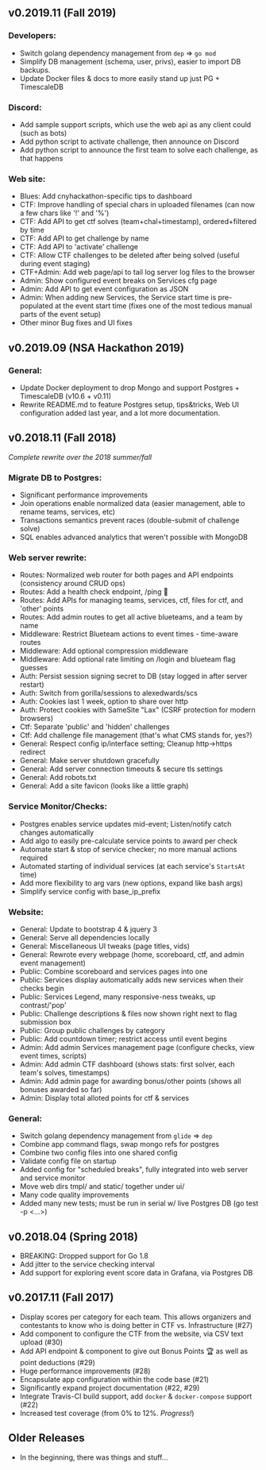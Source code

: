 ## v0.2019.11 (Fall 2019)

### Developers:
- Switch golang dependency management from `dep` => `go mod`
- Simplify DB management (schema, user, privs), easier to import DB backups.
- Update Docker files & docs to more easily stand up just PG + TimescaleDB

### Discord:
- Add sample support scripts, which use the web api as any client could (such as bots)
- Add python script to activate challenge, then announce on Discord
- Add python script to announce the first team to solve each challenge, as that happens

### Web site:
- Blues: Add cnyhackathon-specific tips to dashboard
- CTF: Improve handling of special chars in uploaded filenames (can now a few chars like '!' and '%')
- CTF: Add API to get ctf solves (team+chal+timestamp), ordered+filtered by time
- CTF: Add API to get challenge by name
- CTF: Add API to 'activate' challenge
- CTF: Allow CTF challenges to be deleted after being solved (useful during event staging)
- CTF+Admin: Add web page/api to tail log server log files to the browser
- Admin: Show configured event breaks on Services cfg page
- Admin: Add API to get event configuration as JSON
- Admin: When adding new Services, the Service start time is pre-populated at the event start time (fixes one of the most tedious manual parts of the event setup)
- Other minor Bug fixes and UI fixes


## v0.2019.09 (NSA Hackathon 2019)

### General:

- Update Docker deployment to drop Mongo and support Postgres + TimescaleDB (v10.6 + v0.11)
- Rewrite README.md to feature Postgres setup, tips&tricks, Web UI configuration added last year, and a lot more documentation.


## v0.2018.11 (Fall 2018)

*Complete rewrite over the 2018 summer/fall*

### Migrate DB to Postgres:
- Significant performance improvements
- Join operations enable normalized data (easier management, able to rename teams, services, etc)
- Transactions semantics prevent races (double-submit of challenge solve)
- SQL enables advanced analytics that weren't possible with MongoDB

### Web server rewrite:
- Routes: Normalized web router for both pages and API endpoints (consistency around CRUD ops)
- Routes: Add a health check endpoint, /ping 🦆
- Routes: Add APIs for managing teams, services, ctf, files for ctf, and 'other' points
- Routes: Add admin routes to get all active blueteams, and a team by name
- Middleware: Restrict Blueteam actions to event times - time-aware routes
- Middleware: Add optional compression middleware
- Middleware: Add optional rate limiting on /login and blueteam flag guesses
- Auth: Persist session signing secret to DB (stay logged in after server restart)
- Auth: Switch from gorilla/sessions to alexedwards/scs
- Auth: Cookies last 1 week, option to share over http
- Auth: Protect cookies with SameSite "Lax" (CSRF protection for modern browsers)
- Ctf: Separate 'public' and 'hidden' challenges
- Ctf: Add challenge file management (that's what CMS stands for, yes?)
- General: Respect config ip/interface setting; Cleanup http->https redirect
- General: Make server shutdown gracefully
- General: Add server connection timeouts & secure tls settings
- General: Add robots.txt
- General: Add a site favicon (looks like a little graph)

### Service Monitor/Checks:
- Postgres enables service updates mid-event; Listen/notify catch changes automatically
- Add algo to easily pre-calculate service points to award per check
- Automate start & stop of service checker; no more manual actions required
- Automated starting of individual services (at each service's `StartsAt` time)
- Add more flexibility to arg vars (new options, expand like bash args)
- Simplify service config with base_ip_prefix

### Website:
- General: Update to bootstrap 4 & jquery 3
- General: Serve all dependencies locally
- General: Miscellaneous UI tweaks (page titles, vids)
- General: Rewrote every webpage (home, scoreboard, ctf, and admin event management)
- Public: Combine scoreboard and services pages into one
- Public: Services display automatically adds new services when their checks begin
- Public: Services Legend, many responsive-ness tweaks, up contrast/'pop'
- Public: Challenge descriptions & files now shown right next to flag submission box
- Public: Group public challenges by category
- Public: Add countdown timer; restrict access until event begins
- Admin: Add admin Services management page (configure checks, view event times, scripts)
- Admin: Add admin CTF dashboard (shows stats: first solver, each team's solves, timestamps)
- Admin: Add admin page for awarding bonus/other points (shows all bonuses awarded so far)
- Admin: Display total alloted points for ctf & services

### General:
- Switch golang dependency management from `glide` => `dep`
- Combine app command flags, swap mongo refs for postgres
- Combine two config files into one shared config
- Validate config file on startup
- Added config for "scheduled breaks", fully integrated into web server and service monitor
- Move web dirs tmpl/ and static/ together under ui/
- Many code quality improvements
- Added many new tests; must be run in serial w/ live Postgres DB (go test -p <...>)

## v0.2018.04 (Spring 2018)

- BREAKING: Dropped support for Go 1.8
- Add jitter to the service checking interval
- Add support for exploring event score data in Grafana, via Postgres DB

## v0.2017.11 (Fall 2017)

- Display scores per category for each team. This allows organizers and contestants to know who is doing better in CTF vs. Infrastructure (#27)
- Add component to configure the CTF from the website, via CSV text upload (#30)
- Add API endpoint & component to give out Bonus Points 🏆 as well as point deductions (#29)
- Huge performance improvements (#28)
- Encapsulate app configuration within the code base (#21)
- Significantly expand project documentation (#22, #29)
- Integrate Travis-CI build support, add `docker` & `docker-compose` support (#22)
- Increased test coverage (from 0% to 12%. _Progress!_)

## Older Releases

- In the beginning, there was things and stuff...
